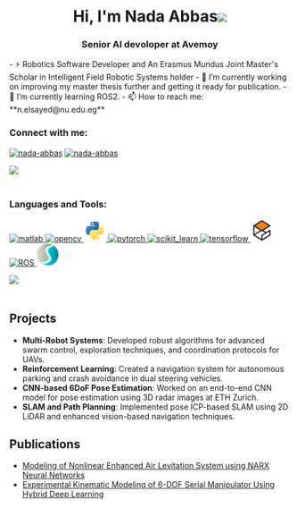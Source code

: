 <h1 align="center"><b>Hi, I'm Nada Abbas</b><img src="https://media.giphy.com/media/hvRJCLFzcasrR4ia7z/giphy.gif" width="35"></h1>
<h3 align="center">Senior AI devoloper at Avemoy</h3>
- ⚡ Robotics Software Developer and An Erasmus Mundus Joint Master's Scholar in Intelligent Field Robotic Systems holder
- 🔭 I’m currently working on improving my master thesis further and getting it ready for publication.
- 🌱 I’m currently learning ROS2.
- 📫 How to reach me: **n.elsayed@nu.edu.eg**

<h3 align="left">Connect with me:</h3>
<p align="left">
<a href="https://linkedin.com/in/nada-abbas" target="blank"><img align="center" src="https://raw.githubusercontent.com/rahuldkjain/github-profile-readme-generator/master/src/images/icons/Social/linked-in-alt.svg" alt="nada-abbas" height="30" width="40" /></a>
<a href="https://www.instagram.com/nada.abbas21?igsh=MW9kNGlia3owczV5dg==" target="blank"><img align="center" src="https://raw.githubusercontent.com/rahuldkjain/github-profile-readme-generator/master/src/images/icons/Social/instagram.svg" alt="nada-abbas" height="30" width="40" /></a>
</p>

<img src="https://user-images.githubusercontent.com/73097560/115834477-dbab4500-a447-11eb-908a-139a6edaec5c.gif"><br><br>

<h3 align="left">Languages and Tools:</h3>
<p align="left"> 
<a href="https://www.mathworks.com/" target="_blank" rel="noreferrer"> <img src="https://upload.wikimedia.org/wikipedia/commons/2/21/Matlab_Logo.png" alt="matlab" width="40" height="40"/> </a> 
<a href="https://opencv.org/" target="_blank" rel="noreferrer"> <img src="https://www.vectorlogo.zone/logos/opencv/opencv-icon.svg" alt="opencv" width="40" height="40"/> </a> 
<a href="https://www.python.org" target="__blank" rel="noreferrer"> <img src="https://raw.githubusercontent.com/devicons/devicon/master/icons/python/python-original.svg" alt="python" width="40" height="40"/> </a> 
<a href="https://pytorch.org/" target="_blank" rel="noreferrer"> <img src="https://www.vectorlogo.zone/logos/pytorch/pytorch-icon.svg" alt="pytorch" width="40" height="40"/> </a> 
<a href="https://scikit-learn.org/" target="_blank" rel="noreferrer"> <img src="https://upload.wikimedia.org/wikipedia/commons/0/05/Scikit_learn_logo_small.svg" alt="scikit_learn" width="40" height="40"/> </a> 
<a href="https://www.tensorflow.org" target="_blank" rel="noreferrer"> <img src="https://www.vectorlogo.zone/logos/tensorflow/tensorflow-icon.svg" alt="tensorflow" width="40" height="40"/> </a> 
<a href="https://gazebosim.org/home" target="_blank" rel="noreferrer"> <img src="media/gazebo.png" alt="Gazebo" width="40" height="40"/> </a> 
<a href="https://www.ros.org/" target="_blank" rel="noreferrer"> <img src="https://www.vectorlogo.zone/logos/ros/ros-ar21.svg" alt="ROS" width="40" height="40"/> </a> 
<a href="https://stonefish.readthedocs.io/en/latest/" target="_blank" rel="noreferrer"> <img src="media/stone_fish-logo.png" alt="Stonefish" width="40" height="40"/> </a> 
</p>

<img src="https://user-images.githubusercontent.com/73097560/115834477-dbab4500-a447-11eb-908a-139a6edaec5c.gif"><br><br>

## Projects
- **Multi-Robot Systems**: Developed robust algorithms for advanced swarm control, exploration techniques, and coordination protocols for UAVs.
- **Reinforcement Learning**: Created a navigation system for autonomous parking and crash avoidance in dual steering vehicles.
- **CNN-based 6DoF Pose Estimation**: Worked on an end-to-end CNN model for pose estimation using 3D radar images at ETH Zurich.
- **SLAM and Path Planning**: Implemented pose ICP-based SLAM using 2D LiDAR and enhanced vision-based navigation techniques.

## Publications
- [Modeling of Nonlinear Enhanced Air Levitation System using NARX Neural Networks](https://ieeexplore.ieee.org/document/9600486)
- [Experimental Kinematic Modeling of 6-DOF Serial Manipulator Using Hybrid Deep Learning](https://www.researchgate.net/publication/340097589_Experimental_Kinematic_Modeling_of_6-DOF_Serial_Manipulator_Using_Hybrid_Deep_Learning)
